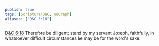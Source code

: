 ```yaml
---
publish: true
tags: [Scripture/DaC, noGraph]
aliases: ["D&C 6:18"]
---
```

[D&C 6:18](https://churchofjesuschrist.org/study/scriptures/dc-testament/dc/6?lang=eng&id=p18#p18) Therefore be diligent; stand by my servant Joseph, faithfully, in whatsoever difficult circumstances he may be for the word's sake.
